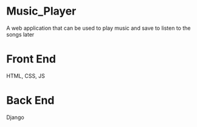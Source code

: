 # Music_Player
A web application that can be used to play music and save to listen to the songs later

# Front End
HTML, CSS, JS

# Back End
Django
